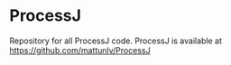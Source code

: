 # ProcessJ
Repository for all ProcessJ code. ProcessJ is available at  https://github.com/mattunlv/ProcessJ
